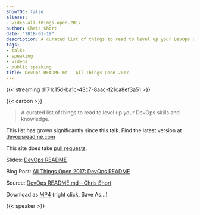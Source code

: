```yaml
---
ShowTOC: false
aliases:
- video-all-things-open-2017
author: Chris Short
date: "2018-01-19"
description: A curated list of things to read to level up your DevOps skills and knowledge.
tags:
- talks
- speaking
- videos
- public speaking
title: DevOps README.md — All Things Open 2017
---
```


{{< streaming d171c15d-ba1c-43c7-8aac-f21ca8ef3a51 >}}

{{< carbon >}}

> A curated list of things to read to level up your DevOps skills and knowledge.

This list has grown significantly since this talk. Find the latest version at [devopsreadme.com](https://devopsreadme.com/)  

This site does take [pull requests](https://github.com/chris-short/devopsreadme.com).

Slides: [DevOps README](https://speakerdeck.com/chrisshort/devops-readme-dot-md)

Blog Post: [All Things Open 2017: DevOps README](/all-things-open-2017-devops-readme/)

Source: [DevOps README.md—Chris Short](https://youtu.be/Ibnj-YZTypU)

Download as [MP4](https://cdn.chrisshort.net/chrisshort/DevOps-README.md-Chris-Short.mp4) (right click, Save As...)

{{< speaker >}}

